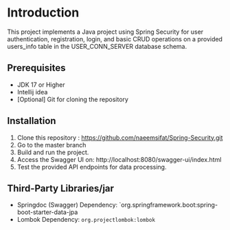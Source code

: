 # Introduction

This project implements a Java project using Spring Security for user authentication, registration, login, and basic CRUD operations on a provided users_info table in the USER_CONN_SERVER database schema.

## Prerequisites

- JDK 17 or Higher
- Intellij idea
- [Optional] Git for cloning the repository

## Installation

1. Clone this repository : https://github.com/naeemsifat/Spring-Security.git
2. Go to the master branch
3. Build and run the project.
4. Access the Swagger UI on: http://localhost:8080/swagger-ui/index.html
5. Test the provided API endpoints for data processing.

## Third-Party Libraries/jar

- Springdoc (Swagger) Dependency: `org.springframework.boot:spring-boot-starter-data-jpa
- Lombok Dependency: `org.projectlombok:lombok`

